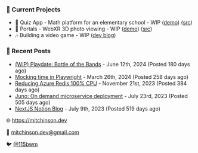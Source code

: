 ### 📌 Current Projects
- 📝 Quiz App - Math platform for an elementary school - WIP ([demo](https://quiz-staging.mitchinson.dev/)) ([src](https://github.com/bmitchinson/budget-entry))
- 📸 Portals - WebXR 3D photo viewing - WIP ([demo](https://portals.mitchinson.dev/)) ([src](https://github.com/bmitchinson/vr-jpg-viewer-webxr))
- 🎶 Building a video game - WIP ([dev blog](https://blog.mitchinson.dev/playdate-dev-one))

### 📝 Recent Posts

- [(WIP) Playdate: Battle of the Bands](https://blog.mitchinson.dev/playdate-dev-one) - June 12th, 2024 (Posted 180 days ago)
- [Mocking time in Playwright](https://blog.mitchinson.dev/playwright-mock-time) - March 26th, 2024 (Posted 258 days ago)
- [Reducing Azure Redis 100% CPU](https://blog.mitchinson.dev/redis-cpu) - November 21st, 2023 (Posted 384 days ago)
- [Juno: On demand microservice deployment](https://blog.mitchinson.dev/juno) - July 23rd, 2023 (Posted 505 days ago)
- [NextJS Notion Blog](https://blog.mitchinson.dev/blog-2023) - July 9th, 2023 (Posted 519 days ago)

🌐 https://mitchinson.dev

💌 mitchinson.dev@gmail.com

🐦 [@115bwm](https://twitter.com/115bwm)